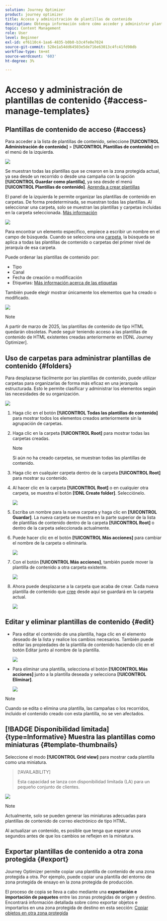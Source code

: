 ```yaml
---
solution: Journey Optimizer
product: journey optimizer
title: Acceso y administración de plantillas de contenido
description: Obtenga información sobre cómo acceder y administrar plantillas de contenido
topic: Content Management
role: User
level: Beginner
exl-id: ef6110c4-1aa6-4835-b0b0-b3c4fe0e7024
source-git-commit: 528e1a54dd64503e5de716e63013c4fc41fd98db
workflow-type: tm+mt
source-wordcount: '603'
ht-degree: 3%

---
```


# Acceso y administración de plantillas de contenido {#access-manage-templates}

## Plantillas de contenido de acceso {#access}

Para acceder a la lista de plantillas de contenido, seleccione **[!UICONTROL Administración de contenido]** > **[!UICONTROL Plantillas de contenido]** en el menú de la izquierda.

![](assets/content-template-list.png)

Se muestran todas las plantillas que se crearon en la zona protegida actual, ya sea desde un recorrido o desde una campaña con la opción **[!UICONTROL Guardar como plantilla]**, ya sea desde el menú **[!UICONTROL Plantillas de contenido]**. [Aprenda a crear plantillas](#create-content-templates)

El panel de la izquierda le permite organizar las plantillas de contenido en carpetas. De forma predeterminada, se muestran todas las plantillas. Al seleccionar una carpeta, solo se muestran las plantillas y carpetas incluidas en la carpeta seleccionada. [Más información](#folders)

![](assets/content-template-list-folders.png)

Para encontrar un elemento específico, empiece a escribir un nombre en el campo de búsqueda. Cuando se selecciona una [carpeta](#folders), la búsqueda se aplica a todas las plantillas de contenido o carpetas del primer nivel de jerarquía de esa carpeta<!--(not nested items)-->.

Puede ordenar las plantillas de contenido por:
* Tipo
* Canal
* Fecha de creación o modificación
* Etiquetas: [Más información acerca de las etiquetas](../start/search-filter-categorize.md#tags)

También puede elegir mostrar únicamente los elementos que ha creado o modificado.

![](assets/content-template-list-filters.png)

>[!NOTE]
>
>A partir de marzo de 2025, las plantillas de contenido de tipo HTML quedarán obsoletas. Puede seguir teniendo acceso a las plantillas de contenido de HTML existentes creadas anteriormente en [!DNL Journey Optimizer].

## Uso de carpetas para administrar plantillas de contenido {#folders}

Para desplazarse fácilmente por las plantillas de contenido, puede utilizar carpetas para organizarlas de forma más eficaz en una jerarquía estructurada. Esto le permite clasificar y administrar los elementos según las necesidades de su organización.

![](assets/content-template-folders.png)

1. Haga clic en el botón **[!UICONTROL Todas las plantillas de contenido]** para mostrar todos los elementos creados anteriormente sin la agrupación de carpetas.

1. Haga clic en la carpeta **[!UICONTROL Root]** para mostrar todas las carpetas creadas.

   >[!NOTE]
   >
   >Si aún no ha creado carpetas, se muestran todas las plantillas de contenido.

1. Haga clic en cualquier carpeta dentro de la carpeta **[!UICONTROL Root]** para mostrar su contenido.

1. Al hacer clic en la carpeta **[!UICONTROL Root]** o en cualquier otra carpeta, se muestra el botón **[!DNL Create folder]**. Selecciónelo.

   ![](assets/content-template-create-folder.png)

1. Escriba un nombre para la nueva carpeta y haga clic en **[!UICONTROL Guardar]**. La nueva carpeta se muestra en la parte superior de la lista de plantillas de contenido dentro de la carpeta **[!UICONTROL Root]** o dentro de la carpeta seleccionada actualmente.

1. Puede hacer clic en el botón **[!UICONTROL Más acciones]** para cambiar el nombre de la carpeta o eliminarla.

   ![](assets/content-template-folder-more-actions.png)

1. Con el botón **[!UICONTROL Más acciones]**, también puede mover la plantilla de contenido a otra carpeta existente.

   ![](assets/content-template-folder-moved.png)

1. Ahora puede desplazarse a la carpeta que acaba de crear. Cada nueva plantilla de contenido que [cree](create-content-templates.md) desde aquí se guardará en la carpeta actual.

   ![](assets/content-template-folder-create.png)

## Editar y eliminar plantillas de contenido {#edit}

* Para editar el contenido de una plantilla, haga clic en el elemento deseado de la lista y realice los cambios necesarios. También puede editar las propiedades de la plantilla de contenido haciendo clic en el botón Editar junto al nombre de la plantilla.

  ![](assets/content-template-edit.png)

* Para eliminar una plantilla, selecciona el botón **[!UICONTROL Más acciones]** junto a la plantilla deseada y selecciona **[!UICONTROL Eliminar]**.

  ![](assets/content-template-list-delete.png)

>[!NOTE]
>
>Cuando se edita o elimina una plantilla, las campañas o los recorridos, incluido el contenido creado con esta plantilla, no se ven afectados.

## [!BADGE Disponibilidad limitada]{type=Informative} Muestra las plantillas como miniaturas {#template-thumbnails}

Seleccione el modo **[!UICONTROL Grid view]** para mostrar cada plantilla como una miniatura.

>[!AVAILABILITY]
>
>Esta capacidad se lanza con disponibilidad limitada (LA) para un pequeño conjunto de clientes.

![](assets/content-template-grid-view.png)

>[!NOTE]
>
>Actualmente, solo se pueden generar las miniaturas adecuadas para plantillas de contenido de correo electrónico de tipo HTML.

Al actualizar un contenido, es posible que tenga que esperar unos segundos antes de que los cambios se reflejen en la miniatura.

## Exportar plantillas de contenido a otra zona protegida {#export}

Journey Optimizer permite copiar una plantilla de contenido de una zona protegida a otra. Por ejemplo, puede copiar una plantilla del entorno de zona protegida de ensayo en la zona protegida de producción.

El proceso de copia se lleva a cabo mediante una **exportación e importación de paquetes** entre las zonas protegidas de origen y destino. Encontrará información detallada sobre cómo exportar objetos e importarlos en una zona protegida de destino en esta sección: [Copiar objetos en otra zona protegida](../configuration/copy-objects-to-sandbox.md)
